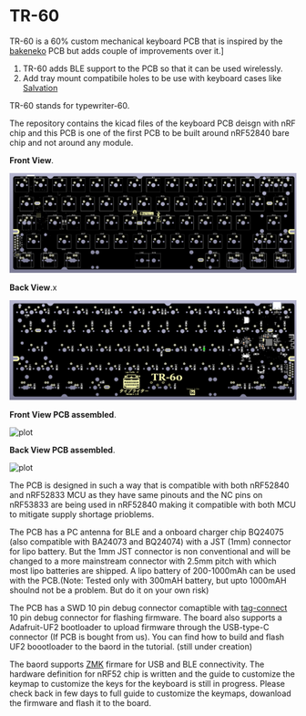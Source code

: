 # TR-60
TR-60 is a 60% custom mechanical keyboard PCB that is inspired by the  [bakeneko](https://github.com/kkatano/bakeneko-60) PCB but adds couple of improvements over it.]

1. TR-60 adds BLE support to the PCB so that it can be used wirelessly.
2. Add tray mount compatibile holes to be use with keyboard cases like [Salvation](https://ilumkb.com/products/wilba-tech-salvation-keyboard)

TR-60 stands for typewriter-60.

The repository contains the kicad files of the keyboard PCB deisgn with nRF chip and this PCB is one of the first PCB to be built around nRF52840 bare chip and not around any module.

<strong>Front View</strong>.

![plot](./Assets/Images/Front.png)

<strong>Back View</strong>.x

![plot](./Assets/Images/Back.png)

<strong>Front View PCB assembled</strong>.

![plot](./Assets/Images/real_front.png)

<strong>Back View PCB assembled</strong>.

![plot](./Assets/Images/real_back.png)

The PCB is designed in such a way that is compatible with both nRF52840 and nRF52833 MCU as they have same pinouts and the NC pins on nRF53833 are being used in nRF52840 making it compatible with both MCU to mitigate supply shortage prioblems.

The PCB has a PC antenna for BLE and a onboard charger chip BQ24075 (also compatible with BA24073 and BQ24074) with a JST (1mm) connector for lipo battery. But the 1mm JST connector is non conventional and will be changed to a more mainstream connector with 2.5mm pitch with which most lipo batteries are shipped. A lipo battery of 200-1000mAh can be used with the PCB.(Note: Tested only with 300mAH battery, but upto 1000mAH shoulnd not be a problem. But do it on your own risk)

The PCB has a SWD 10 pin debug connector comaptible with [tag-connect](https://www.tag-connect.com/product/tc2050-idc-nl-050-all) 10 pin debug connector for flashing firmware.
The board also supports a Adafruit-UF2 bootloader to upload firmware through the USB-type-C connector (If PCB is bought from us). You can find how to build and flash UF2 boootloader to the baord in the tutorial. (still under creation)

The baord supports [ZMK](https://zmk.dev/) firmare for USB and BLE connectivity. The hardware definition for nRF52 chip is written and the guide to customize the keymap to customize the keys for the keyboard is still in progress. Please check back in few days to full guide to customize the keymaps, dowanload the firmware and flash it to the board. 



